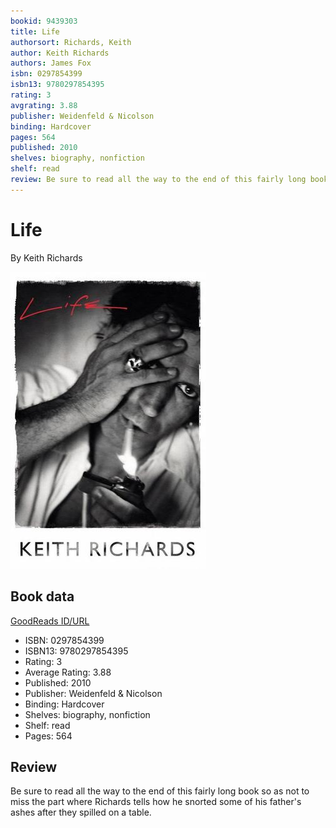 ```yaml
---
bookid: 9439303
title: Life
authorsort: Richards, Keith
author: Keith Richards
authors: James Fox
isbn: 0297854399
isbn13: 9780297854395
rating: 3
avgrating: 3.88
publisher: Weidenfeld & Nicolson
binding: Hardcover
pages: 564
published: 2010
shelves: biography, nonfiction
shelf: read
review: Be sure to read all the way to the end of this fairly long book so as not to miss the part where Richards tells how he snorted some of his father's ashes after they spilled on a table.
---
```


# Life

By Keith Richards

![](../../assets/bookcovers/1327960451l/9439303.jpg)

## Book data

[GoodReads ID/URL](https://www.goodreads.com/book/show/9439303)

- ISBN: 0297854399
- ISBN13: 9780297854395
- Rating: 3
- Average Rating: 3.88
- Published: 2010
- Publisher: Weidenfeld & Nicolson
- Binding: Hardcover
- Shelves: biography, nonfiction
- Shelf: read
- Pages: 564

## Review

Be sure to read all the way to the end of this fairly long book so as not to miss the part where Richards tells how he snorted some of his father's ashes after they spilled on a table.

